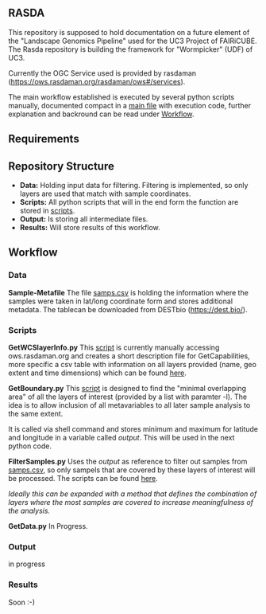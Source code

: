 ## RASDA 
This repository is supposed to hold documentation on a future element of the "Landscape Genomics Pipeline" used for the UC3 Project of FAIRiCUBE. The Rasda repository is building the framework for  "Wormpicker" (UDF) of UC3.

Currently the OGC Service used is provided by rasdaman (https://ows.rasdaman.org/rasdaman/ows#/services).

The main workflow established is executed by several python scripts manually, documented compact in a [main file](main.sh) with execution code, further explanation and backround can be read under [Workflow](#workflow). 


## Requirements



## Repository Structure

- **Data:** Holding input data for filtering. Filtering is implemented, so only layers are used that match with sample coordinates.  
- **Scripts:** All python scripts that will in the end form the function are stored in [scripts](/scripts).
- **Output:** Is storing all intermediate files. 
- **Results:** Will store results of this workflow. 

## Workflow

### Data

**Sample-Metafile** The file [samps.csv](data/dest_v2.samps_25Feb2023.csv) is holding the information where the samples were taken in lat/long coordinate form and stores additional metadata. The tablecan be downloaded from DESTbio (https://dest.bio/).


### Scripts

**GetWCSlayerInfo.py** This [script](scripts/GetWCSlayerInfo.py) is currently manually accessing ows.rasdaman.org and creates a short description file for GetCapabilities, more specific a csv table with information on all layers provided (name, geo extent and time dimensions) which can be found [here](output/layer_info_WCS.csv).

**GetBoundary.py** This [script](scripts/GetBoundary.py) is designed to find the "minimal overlapping area" of all the layers of interest (provided by a list with paramter -l). The idea is to allow inclusion of all metavariables to all later sample analysis to the same extent.

It is called via shell command and stores minimum and maximum for latitude and longitude in a variable called *output*. This will be used in the next python code. 

**FilterSamples.py** Uses the *output* as reference to filter out samples from [samps.csv](data/dest_v2.samps_25Feb2023.csv), so only sampels that are covered by these layers of interest will be processed. The scripts can be found [here](scripts/FilterSamples.py). 

*Ideally this can be expanded with a method that defines the combination of layers where the most samples are covered to increase meaningfulness of the analysis.*

**GetData.py** In Progress.


### Output

in progress



### Results

Soon :-)